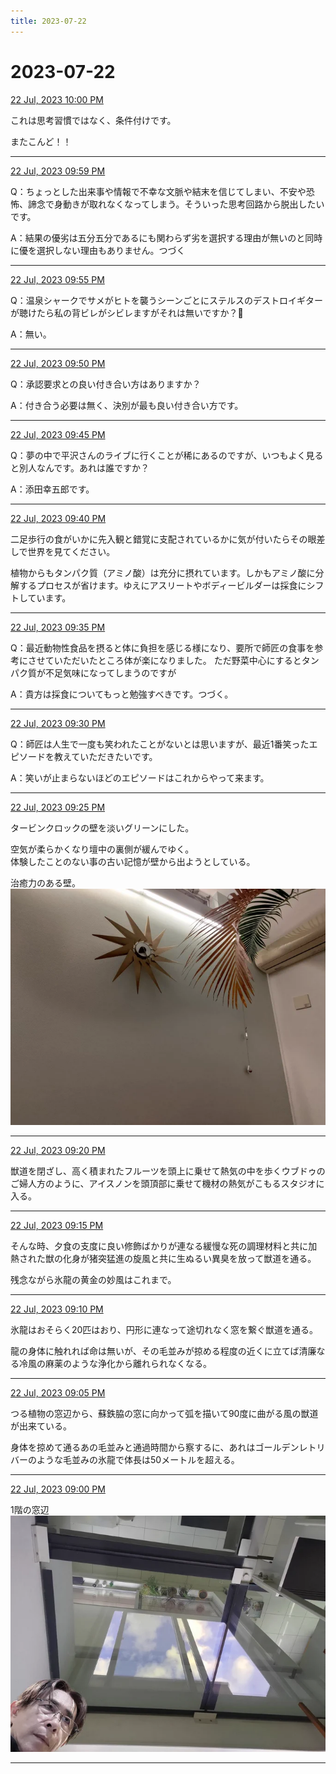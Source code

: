 ```yaml
---
title: 2023-07-22
---
```

# 2023-07-22

[22 Jul, 2023 10:00 PM](https://twitter.com/hirasawa/status/1682737259966070785#m)

これは思考習慣ではなく、条件付けです。  
  
またこんど！！

---

[22 Jul, 2023 09:59 PM](https://twitter.com/hirasawa/status/1682737004201558016#m)

Q：ちょっとした出来事や情報で不幸な文脈や結末を信じてしまい、不安や恐怖、諦念で身動きが取れなくなってしまう。そういった思考回路から脱出したいです。  
  
A：結果の優劣は五分五分であるにも関わらず劣を選択する理由が無いのと同時に優を選択しない理由もありません。つづく

---

[22 Jul, 2023 09:55 PM](https://twitter.com/hirasawa/status/1682735997748903936#m)

Q：温泉シャークでサメがヒトを襲うシーンごとにステルスのデストロイギターが聴けたら私の背ビレがシビレますがそれは無いですか？🦈  
  
A：無い。

---

[22 Jul, 2023 09:50 PM](https://twitter.com/hirasawa/status/1682734739524837377#m)

Q：承認要求との良い付き合い方はありますか？  
  
A：付き合う必要は無く、決別が最も良い付き合い方です。

---

[22 Jul, 2023 09:45 PM](https://twitter.com/hirasawa/status/1682733481103618050#m)

Q：夢の中で平沢さんのライブに行くことが稀にあるのですが、いつもよく見ると別人なんです。あれは誰ですか？  
  
A：添田幸五郎です。

---

[22 Jul, 2023 09:40 PM](https://twitter.com/hirasawa/status/1682732222703345665#m)

二足歩行の食がいかに先入観と錯覚に支配されているかに気が付いたらその眼差しで世界を見てください。  
  
植物からもタンパク質（アミノ酸）は充分に摂れています。しかもアミノ酸に分解するプロセスが省けます。ゆえにアスリートやボディービルダーは採食にシフトしています。

---

[22 Jul, 2023 09:35 PM](https://twitter.com/hirasawa/status/1682730964815060992#m)

Q：最近動物性食品を摂ると体に負担を感じる様になり、要所で師匠の食事を参考にさせていただいたところ体が楽になりました。 ただ野菜中心にするとタンパク質が不足気味になってしまうのですが  
  
A：貴方は採食についてもっと勉強すべきです。つづく。

---

[22 Jul, 2023 09:30 PM](https://twitter.com/hirasawa/status/1682729706297364483#m)

Q：師匠は人生で一度も笑われたことがないとは思いますが、最近1番笑ったエピソードを教えていただきたいです。  
  
A：笑いが止まらないほどのエピソードはこれからやって来ます。

---

[22 Jul, 2023 09:25 PM](https://twitter.com/hirasawa/status/1682728447892758530#m)

タービンクロックの壁を淡いグリーンにした。  
  
空気が柔らかくなり壇中の裏側が緩んでゆく。  
体験したことのない事の古い記憶が壁から出ようとしている。  
  
治癒力のある壁。
![image](images/2023-07-22-9-0.png)

---

[22 Jul, 2023 09:20 PM](https://twitter.com/hirasawa/status/1682727189576314881#m)

獣道を閉ざし、高く積まれたフルーツを頭上に乗せて熱気の中を歩くウブドゥのご婦人方のように、アイスノンを頭頂部に乗せて機材の熱気がこもるスタジオに入る。

---

[22 Jul, 2023 09:15 PM](https://twitter.com/hirasawa/status/1682725931583172609#m)

そんな時、夕食の支度に良い修飾ばかりが連なる緩慢な死の調理材料と共に加熱された獣の化身が猪突猛進の旋風と共に生ぬるい異臭を放って獣道を通る。  
  
残念ながら氷龍の黄金の妙風はこれまで。

---

[22 Jul, 2023 09:10 PM](https://twitter.com/hirasawa/status/1682724673384226816#m)

氷龍はおそらく20匹はおり、円形に連なって途切れなく窓を繋ぐ獣道を通る。  
  
龍の身体に触れれば命は無いが、その毛並みが掠める程度の近くに立てば清廉なる冷風の麻薬のような浄化から離れられなくなる。

---

[22 Jul, 2023 09:05 PM](https://twitter.com/hirasawa/status/1682723415197622272#m)

つる植物の窓辺から、蘇鉄脇の窓に向かって弧を描いて90度に曲がる風の獣道が出来ている。  
  
身体を掠めて通るあの毛並みと通過時間から察するに、あれはゴールデンレトリバーのような毛並みの氷龍で体長は50メートルを超える。

---

[22 Jul, 2023 09:00 PM](https://twitter.com/hirasawa/status/1682722167241465856#m)

1階の窓辺
![image](images/2023-07-22-14-0.png)

---

